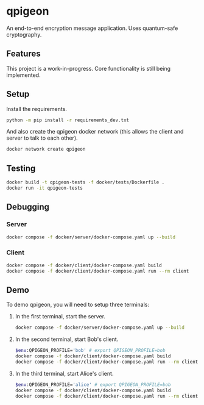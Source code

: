 # qpigeon

An end-to-end encryption message application. Uses quantum-safe cryptography.

## Features

This project is a work-in-progress. Core functionality is still being implemented.

## Setup

Install the requirements.

```sh
python -m pip install -r requirements_dev.txt
```

And also create the qpigeon docker network (this allows the client and server to talk to each other).

```sh
docker network create qpigeon
```

## Testing

```sh
docker build -t qpigeon-tests -f docker/tests/Dockerfile .
docker run -it qpigeon-tests
```

## Debugging

### Server

```sh
docker compose -f docker/server/docker-compose.yaml up --build
```

### Client

```sh
docker compose -f docker/client/docker-compose.yaml build
docker compose -f docker/client/docker-compose.yaml run --rm client
```

## Demo

To demo qpigeon, you will need to setup three terminals:

1. In the first terminal, start the server.
    ```sh
    docker compose -f docker/server/docker-compose.yaml up --build
    ```

2. In the second terminal, start Bob's client.
    ```sh
    $env:QPIGEON_PROFILE='bob' # export QPIGEON_PROFILE=bob
    docker compose -f docker/client/docker-compose.yaml build
    docker compose -f docker/client/docker-compose.yaml run --rm client
    ```

2. In the third terminal, start Alice's client.
    ```sh
    $env:QPIGEON_PROFILE='alice' # export QPIGEON_PROFILE=bob
    docker compose -f docker/client/docker-compose.yaml build
    docker compose -f docker/client/docker-compose.yaml run --rm client
    ```